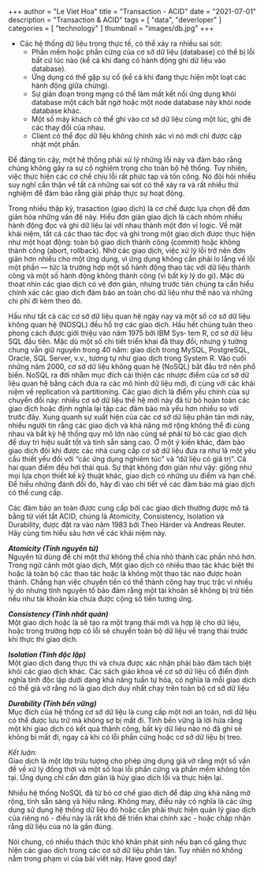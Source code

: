 +++
author = "Le Viet Hoa"
title = "Transaction - ACID"
date = "2021-07-01"
description = "Transaction & ACID"
tags = [
    "data",
    "deverloper"
]
categories = [
    "technology"
]
thumbnail = "images/db.jpg"
+++
- Các hệ thống dữ liệu trong thực tế, có thể xảy ra nhiều sai sót:
	- Phần mềm hoặc phần cứng của cơ sở dữ liệu (database) có thể bị lỗi bất cứ lúc nào (kể cả khi đang có hành động ghi dữ liệu vào database).
	- Ứng dụng có thể gặp sự cố (kể cả khi đang thực hiện một loạt các hành động giữa chừng).
	- Sự gián đoạn trong mạng có thể làm mất kết nối ứng dụng khỏi database một cách bất ngờ hoặc một node database này khỏi node database khác.
	- Một số máy khách có thể ghi vào cơ sở dữ liệu cùng một lúc, ghi đè các thay đổi của nhau.
	- Client có thể đọc dữ liệu không chính xác vì nó mới chỉ được cập nhật một phần.
	
Để đáng tin cậy, một hệ thống phải xử lý những lỗi này và đảm bảo rằng chúng không gây ra sự cố nghiêm trọng cho toàn bộ hệ thống. Tuy nhiên, việc thực hiện các cơ chế chịu lỗi rất phức tạp và tốn công. Nó đòi hỏi nhiều suy nghĩ cẩn thận về tất cả những sai sót có thể xảy ra và rất nhiều thử nghiệm để đảm bảo rằng giải pháp thực sự hoạt động.

Trong nhiều thập kỷ, trasaction (giao dịch) là cơ chế được lựa chọn để đơn giản hóa những vấn đề này. Hiểu đơn giản giao dịch là cách nhóm nhiều hành động đọc và ghi dữ liệu lại với nhau thành một đơn vị logic. Về mặt khái niệm, tất cả các thao tác đọc và ghi trong một giao dịch được thực hiện như một hoạt động: toàn bộ giao dịch thành công (commit) hoặc không thành công (abort, rollback). Nhờ các giao dịch, việc xử lý lỗi trở nên đơn giản hơn nhiều cho một ứng dụng, vì ứng dụng không cần phải lo lắng về lỗi một phần — tức là trường hợp một số hành động thao tác với dữ liệu thành công và một số hành động không thành công (vì bất kỳ lý do gì). Mặc dù thoạt nhìn các giao dịch có vẻ đơn giản, nhưng trước tiên chúng ta cần hiểu chính xác các giao dịch đảm bảo an toàn cho dữ liệu như thế nào và những chi phí đi kèm theo đó.

Hầu như tất cả các cơ sở dữ liệu quan hệ ngày nay và một số cơ sở dữ liệu không quan hệ (NOSQL) đều hỗ trợ các giao dịch. Hầu hết chúng tuân theo phong cách được giới thiệu vào năm 1975 bởi IBM Sys‐ tem R, cơ sở dữ liệu SQL đầu tiên. Mặc dù một số chi tiết triển khai đã thay đổi, nhưng ý tưởng chung vẫn giữ nguyên trong 40 năm: giao dịch trong MySQL, PostgreSQL, Oracle, SQL Server, v.v., tương tự như giao dịch trong System R. Vào cuối những năm 2000, cơ sở dữ liệu không quan hệ (NoSQL) bắt đầu trở nên phổ biến. NoSQL ra đời nhằm mục đích cải thiện các nhược điểm của cơ sở dữ liệu quan hệ bằng cách đưa ra các mô hình dữ liệu mới, đi cùng với các khái niệm về replication và partitioning. Các giao dịch là điểm yếu chính của sự chuyển đổi này: nhiều cơ sở dữ liệu thế hệ mới này đã từ bỏ hoàn toàn các giao dịch hoặc định nghĩa lại tập các đảm bảo mà yếu hơn nhiều so với trước đây. Xung quanh sự xuất hiện của các cơ sở dữ liệu phân tán mới này, nhiều người tin rằng các giao dịch và khả năng mở rộng không thể đi cùng nhau và bất kỳ hệ thống quy mô lớn nào cũng sẽ phải từ bỏ các giao dịch để duy trì hiệu suất tốt và tính sẵn sàng cao. Ở một ý kiến khác, đảm bảo giao dịch đôi khi được các nhà cung cấp cơ sở dữ liệu đưa ra như là một yêu cầu thiết yếu đối với “các ứng dụng nghiêm túc” và “dữ liệu có giá trị”. Cả hai quan điểm đều hơi thái quá. Sự thật không đơn giản như vậy: giống như mọi lựa chọn thiết kế kỹ thuật khác, giao dịch có những ưu điểm và hạn chế. Để hiểu những đánh đổi đó, hãy đi vào chi tiết về các đảm bảo mà giao dịch có thể cung cấp.

Các đảm bảo an toàn được cung cấp bởi các giao dịch thường được mô tả bằng từ viết tắt ACID, chúng là Atomicity, Consistency, Isolation và Durability,  được đặt ra vào năm 1983 bởi Theo Härder và Andreas Reuter. Hãy cùng tìm hiểu sâu hơn về các khái niệm này.

***Atomicity (Tính nguyên tử)***  
Nguyên tử dùng để chỉ một thứ không thể chia nhỏ thành các phần nhỏ hơn. Trong ngữ cảnh một giao dịch, Một giao dịch có nhiều thao tác khác biệt thì hoặc là toàn bộ các thao tác hoặc là không một thao tác nào được hoàn thành. Chẳng hạn việc chuyển tiền có thể thành công hay trục trặc vì nhiều lý do nhưng tính nguyên tố bảo đảm rằng một tài khoản sẽ không bị trừ tiền nếu như tài khoản kia chưa được cộng số tiền tương ứng.

***Consistency (Tính nhất quán)***  
Một giao dịch hoặc là sẽ tạo ra một trạng thái mới và hợp lệ cho dữ liệu, hoặc trong trường hợp có lỗi sẽ chuyển toàn bộ dữ liệu về trạng thái trước khi thực thi giao dịch.

***Isolation (Tính độc lập)***  
Một giao dịch đang thực thi và chưa được xác nhận phải bảo đảm tách biệt khỏi các giao dịch khác. Các sách giáo khoa về cơ sở dữ liệu cổ điển định nghĩa tính độc lập dưới dạng khả năng tuần tự hóa, có nghĩa là mỗi giao dịch có thể giả vờ rằng nó là giao dịch duy nhất chạy trên toàn bộ cơ sở dữ liệu

***Durability (Tính bền vững)***  
Mục đích của hệ thống cơ sở dữ liệu là cung cấp một nơi an toàn, nơi dữ liệu có thể được lưu trữ mà không sợ bị mất đi. Tính bền vững là lời hứa rằng một khi giao dịch có kết quả thành công, bất kỳ dữ liệu nào nó đã ghi sẽ không bị mất đi, ngay cả khi có lỗi phần cứng hoặc cơ sở dữ liệu bị treo.

*Kết luận:*  
Giao dịch là một lớp trừu tượng cho phép ứng dụng giả vờ rằng một số vấn đề về xử lý đồng thời và một số loại lỗi phần cứng và phần mềm không tồn tại. Ứng dụng chỉ cần đơn giản là hủy giao dịch lỗi và thực hiện lại.

Nhiều hệ thống NoSQL đã từ bỏ cơ chế giao dịch để đáp ứng khả năng mở rộng, tính sẵn sàng và hiệu năng. Không may, điều này có nghĩa là các ứng dụng sử dụng hệ thống dữ liệu đó hoặc cần phải thực hiện quản lý giao dịch của riêng nó - điều này là rất khó để triển khai chính xác - hoặc chấp nhận rằng dữ liệu của nó là gần đúng.

Nói chung, có nhiều thách thức khó khăn phát sinh nếu bạn cố gắng thực hiện các giao dịch trong các cơ sở dữ liệu phân tán. Tuy nhiên nó không nằm trong phạm vi của bài viết này. 
Have good day!